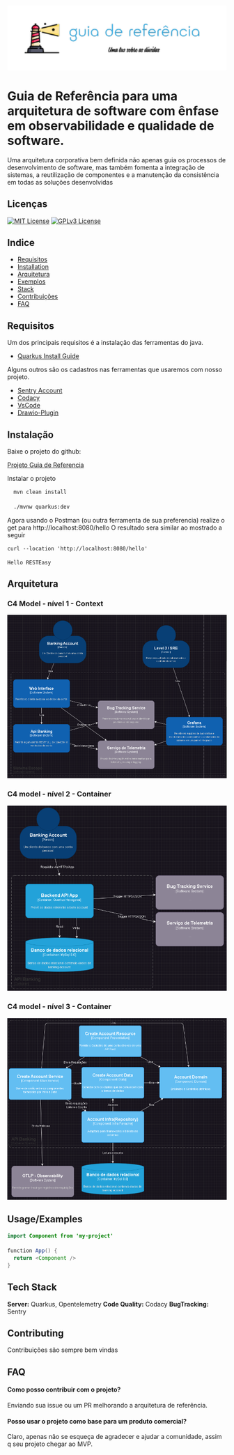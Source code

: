 
![Logo](img/logo.png)

# Guia de Referência para uma arquitetura de software com ênfase em observabilidade e qualidade de software.

Uma arquitetura corporativa bem definida não apenas guia os processos de desenvolvimento de software, mas também fomenta a integração de sistemas, a reutilização de componentes e a manutenção da consistência em todas as soluções desenvolvidas

## Licenças

[![MIT License](https://img.shields.io/badge/License-MIT-green.svg)](https://choosealicense.com/licenses/mit/)
[![GPLv3 License](https://img.shields.io/badge/License-GPL%20v2-yellow.svg)](https://opensource.org/licenses/)


## Indice 
* [Requisitos](#requisitos)
* [Installation](#installation)
* [Arquitetura](#Arquitetura)
* [Exemplos](#usageexamples)
* [Stack](#tech-stack)
* [Contribuições](#contributing)
* [FAQ](#faq)


## Requisitos
Um dos principais requisitos é a instalação das ferramentas do java.
* [Quarkus Install Guide](https://quarkus.io/guides/getting-started)

Alguns outros são os cadastros nas ferramentas que usaremos com nosso projeto.
* [Sentry Account](https://quarkus.io/guides/getting-started)
* [Codacy](https://www.codacy.com/signup-codacy)
* [VsCode](https://code.visualstudio.com/)
* [Drawio-Plugin](https://marketplace.visualstudio.com/items?itemName=hediet.vscode-drawio)

## Instalação

Baixe o projeto do github: 

[Projeto Guia de Referencia](https://github.com/rodrigoror/pa-igti-guia-de-referencia.git)

Instalar o projeto

```bash
  mvn clean install

  ./mvnw quarkus:dev
```
Agora usando o Postman (ou outra ferramenta de sua preferencia) realize o get para http://localhost:8080/hello O resultado sera similar ao mostrado a seguir

```
curl --location 'http://localhost:8080/hello'

Hello RESTEasy
```

    
## Arquitetura

### C4 Model - nível 1 - Context
![App Screenshot](img/c4model-l1.png)

### C4 model - nível 2 - Container
![App Screenshot](img/c4model-l2.png)

### C4 model - nível 3 - Container
![App Screenshot](img/c4model-l3.png)

## Usage/Examples

```java
import Component from 'my-project'

function App() {
  return <Component />
}
```


## Tech Stack

**Server:** Quarkus, Opentelemetry
**Code Quality:** Codacy
**BugTracking:** Sentry


## Contributing

Contribuições são sempre bem vindas


## FAQ

#### Como posso contribuir com o projeto?

Enviando sua issue ou um PR melhorando a arquitetura de referência.

#### Posso usar o projeto como base para um produto comercial?

Claro, apenas não se esqueça de agradecer e ajudar a comunidade, assim q seu projeto chegar ao MVP.

